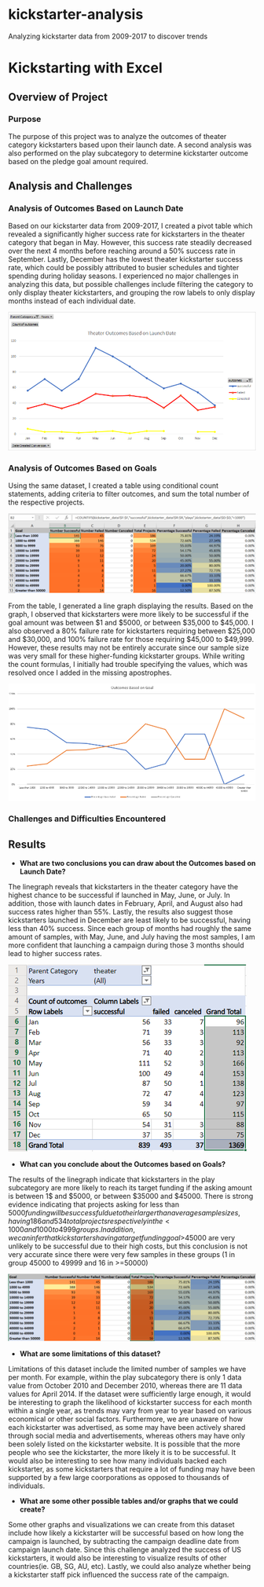 # kickstarter-analysis
Analyzing kickstarter data from 2009-2017 to discover trends
# Kickstarting with Excel

## Overview of Project

### Purpose
The purpose of this project was to analyze the outcomes of theater category kickstarters based upon their launch date. A second analysis was also performed on the play subcategory to determine kickstarter outcome based on the pledge goal amount required.

## Analysis and Challenges

### Analysis of Outcomes Based on Launch Date
Based on our kickstarter data from 2009-2017, I created a pivot table which revealed a significantly higher success rate for kickstarters in the theater category that began in May. However, this success rate steadily decreased over the next 4 months before reaching around a 50% success rate in September. Lastly, December has the lowest theater kickstarter success rate, which could be possibly attributed to busier schedules and tighter spending during holiday seasons. I experienced no major challenges in analyzing this data, but possible challenges include filtering the category to only display theater kickstarters, and grouping the row labels to only display months instead of each individual date.

![ScreenShot](/resources/Theater_Outcomes_vs_Launch.png)


### Analysis of Outcomes Based on Goals
Using the same dataset, I created a table using conditional count statements, adding criteria to filter outcomes, and sum the total number of the respective projects.

![ScreenShot](/resources/supplemental/Outcomes_vs_Goals_table.png)

From the table, I generated a line graph displaying the results. Based on the graph, I observed that kickstarters were more likely to be successful if the goal amount was between $1 and $5000, or between $35,000 to $45,000. I also observed a 80% failure rate for kickstarters requiring between $25,000 and $30,000, and 100% failure rate for those requiring $45,000 to $49,999. However, these results may not be entirely accurate since our sample size was very small for these higher-funding kickstarter groups. While writing the count formulas, I initially had trouble specifying the values, which was resolved once I added in the missing apostrophes. 

![ScreenShot](/resources/Outcomes_vs_Goals.png)


### Challenges and Difficulties Encountered

## Results

- **What are two conclusions you can draw about the Outcomes based on Launch Date?**

The linegraph reveals that kickstarters in the theater category have the highest chance to be successful if launched in May, June, or July. In addition, those with launch dates in February, April, and August also had success rates higher than 55%. Lastly, the results also suggest those kickstarters launched in December are least likely to be successful, having less than 40% success. Since each group of months had roughly the same amount of samples, with May, June, and July having the most samples, I am more confident that launching a campaign during those 3 months should lead to higher success rates.

![ScreenShot](/resources/supplemental/Outcomes_vs_Launch_table.png)


- **What can you conclude about the Outcomes based on Goals?**

The results of the linegraph indicate that kickstarters in the play subcategory are more likely to reach its target funding if the asking amount is between 1$ and $5000, or between $35000 and $45000. There is strong evidence indicating that projects asking for less than $5000 funding will be successful due to their larger than average sample sizes, having 186 and 534 total projects respectively in the <1000 and 1000 to 4999 groups. In addition, we can infer that kickstarters having a target funding goal >$45000 are very unlikely to be successful due to their high costs, but this conclusion is not very accurate since there were very few samples in these groups (1 in group 45000 to 49999 and 16 in >=50000)

![ScreenShot](/resources/supplemental/Outcomes_vs_Goals_limitations.png)



- **What are some limitations of this dataset?**

Limitations of this dataset include the limited number of samples we have per month. For example, within the play subcategory there is only 1 data value from October 2010 and December 2010, whereas there are 11 data values for April 2014. If the dataset were sufficiently large enough, it would be interesting to graph the likelihood of kickstarter success for each month within a single year, as trends may vary from year to year based on various economical or other social factors. Furthermore, we are unaware of how each kickstarter was advertised, as some may have been actively shared through social media and advertisements, whereas others may have only been solely listed on the kickstarter website. It is possible that the more people who see the kickstarter, the more likely it is to be successful. It would also be interesting to see how many individuals backed each kickstarter, as some kickstarters that require a lot of funding may have been supported by a few large coorporations as opposed to thousands of individuals.


- **What are some other possible tables and/or graphs that we could create?**

Some other graphs and visualizations we can create from this dataset include how likely a kickstarter will be successful based on how long the campaign is launched, by subtracting the campaign deadline date from campaign launch date. Since this challenge analyzed the success of US kickstarters, it would also be interesting to visualize results of other countries(ie. GB, SG, AU, etc). Lastly, we could also analyze whether being a kickstarter staff pick influenced the success rate of the campaign.
